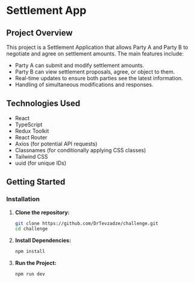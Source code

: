 # Settlement App

## Project Overview

This project is a Settlement Application that allows Party A and Party B to negotiate and agree on settlement amounts. The main features include:

- Party A can submit and modify settlement amounts.
- Party B can view settlement proposals, agree, or object to them.
- Real-time updates to ensure both parties see the latest information.
- Handling of simultaneous modifications and responses.

## Technologies Used

- React
- TypeScript
- Redux Toolkit
- React Router
- Axios (for potential API requests)
- Classnames (for conditionally applying CSS classes)
- Tailwind CSS
- uuid (for unique IDs)

## Getting Started

### Installation

1. **Clone the repository:**

   ```bash
   git clone https://github.com/DrTevzadze/challenge.git
   cd challenge

   ```

2. **Install Dependencies:**

   ```bash
   npm install

   ```

3. **Run the Project:**
   ```bash
   npm run dev
   ```
